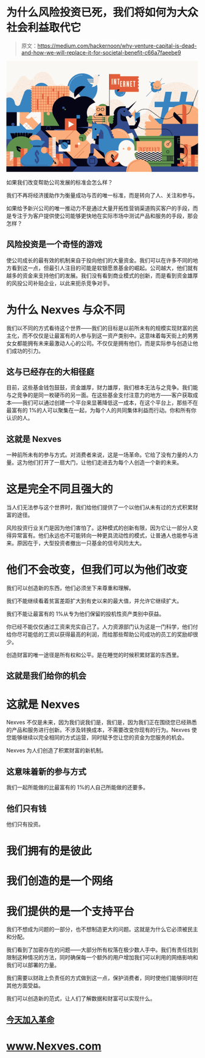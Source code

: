 # 为什么风险投资已死，我们将如何为大众社会利益取代它

> 原文：<https://medium.com/hackernoon/why-venture-capital-is-dead-and-how-we-will-replace-it-for-societal-benefit-c66a7faeebe9>

![](img/00d5b2fa91e79d37ca28f83be33cee80.png)

如果我们改变帮助公司发展的标准会怎么样？

我们不再将经济援助作为衡量成功与否的唯一标准，而是转向了人、关注和参与。

如果给予新兴公司的唯一推动力不是通过大量开拓性营销渠道购买客户的手段，而是专注于为客户提供使公司能够更快地在实际市场中测试产品和服务的手段，那会怎样？

## 风险投资是一个奇怪的游戏

使公司成长的最有效的机制来自于投向他们的大量资金。我们可以在许多不同的地方看到这一点，但最引人注目的可能是软银愿景基金的崛起。公司越大，他们就有越多的资金来支持他们的发展。我们没有看到商业模式的创新，而是看到资金雄厚的风投公司补贴企业，以此来扼杀竞争对手。

# 为什么 Nexves 与众不同

我们以不同的方式看待这个世界——我们的目标是以前所未有的规模实现财富的民主化，而不仅仅是让最富有的人参与到这一资产类别中。这意味着每天街上的男男女女都能拥有未来最激动人心的公司。不仅仅是拥有他们，而是实际参与创造让他们成功的引力。

## 这与已经存在的大相径庭

目前，这些基金钱包鼓鼓，资金雄厚，财力雄厚，我们根本无法与之竞争。我们能与之竞争的是同一枚硬币的另一面。在这些基金支付注意力的地方——客户获取成本——我们可以通过创建一个平台来显著降低这一成本，在这个平台上，那些不在最富有的 1%的人可以聚集在一起，为每个人的共同集体利益而行动。你和所有你认识的人。

## 这就是 Nexves

一种前所未有的参与方式。对消费者来说，这是一场革命。它给了没有力量的人力量。这为他们打开了一扇大门，让他们走进去为每个人创造一个新的未来。

# 这是完全不同且强大的

当人们无法参与这个世界时，我们给他们提供了一个以他们从未有过的方式积累财富的途径。

风险投资行业关门是因为他们害怕了。这种模式的创新有限，因为它让一部分人变得异常富有。他们永远也不可能转向一种更具流动性的模式，让普通人也能参与进来。原因在于，大型投资者撤出一只基金的信号风险太大。

# 他们不会改变，但我们可以为他们改变

我们可以创造新的东西，他们必须坐下来尊重和理解。

我们不能继续看着贫富差距扩大到有史以来的最大值，并允许它继续扩大。

我们不能让最富有的 1%从专为他们保留的投机性资产类别中获益。

你已经不能仅仅通过工资来充实自己了。人力资源部门认为这是一门科学，他们付给你尽可能低的工资以获得最高的利润，而给那些帮助公司成功的员工的奖励却很少。

创造财富的唯一途径是所有权和公平。是在睡觉的时候积累财富的东西里。

## 这就是我们给你的机会

# 这就是 Nexves

Nexves 不仅是未来，因为我们说我们是，我们是，因为我们正在围绕您已经熟悉的产品和服务进行创新。不涉及转换成本，不需要改变你现有的行为。Nexves 使您能够继续以完全相同的方式运营，同时赋予您让您的资金为您服务的机会。

Nexves 为人们创造了积累财富的新机制。

## 这意味着新的参与方式

我们一起所能做的比最富有的 1%的人自己所能做的还要多。

## 他们只有钱

他们只有投资。

# 我们拥有的是彼此

# 我们创造的是一个网络

# 我们提供的是一个支持平台

我们不想成为问题的一部分，也不想制造更大的问题。这就是为什么它必须被民主和分配。

我们看到了加密存在的问题——大部分所有权落在极少数人手中。我们有责任找到限制这种情况的方法，同时确保每一个额外的用户增加我们可以利用的网络影响和我们可以部署的力量。

我们需要以财政上负责任的方式做到这一点，保护消费者，同时使他们能够同时在其他方面受益。

我们可以创造新的范式，让人们了解数据和财富可以实现什么。

## [今天加入革命](http://www.nexves.com)

# www.Nexves.com